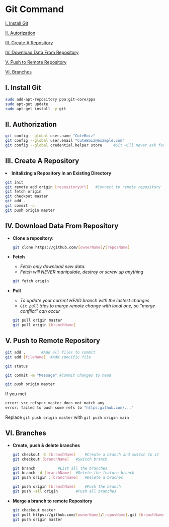 # Git Command

[I. Install Git](https://github.com/CuteBoiz/Ubuntu_Installation/tree/master/git.md#i-install-git)

[II. Autorization](https://github.com/CuteBoiz/Ubuntu_Installation/tree/master/git.md#ii-authorization)

[III. Create A Repository](https://github.com/CuteBoiz/Ubuntu_Installation/tree/master/git.md#iii-create-a-repository)

[IV. Download Data From Repository](https://github.com/CuteBoiz/Ubuntu_Installation/tree/master/git.md#iv-download-data-from-repository)

[V. Push to Remote Repository](https://github.com/CuteBoiz/Ubuntu_Installation/tree/master/git.md#v-push-to-remote-repository)

[VI. Branches](https://github.com/CuteBoiz/Ubuntu_Installation/tree/master/git.md#vi-branches)


## I. Install Git
```sh
sudo add-apt-repository ppa:git-core/ppa
sudo apt-get update
sudo apt-get install -y git
```


## II. Authorization

```sh
git config --global user.name "CuteBoiz"
git config --global user.email "CuteBoiz@example.com"
git config --global credential.helper store 	#Git will never ask for password again
```

## III. Create A Repository

<li><b>Initalizing a Repository in an Existing Directory </b></li>

```sh
git init
git remote add origin [repositoryUrl] 	#Connect to remote repository
git fetch origin
git checkout master
git add .
git commit -a
git push origin master
```

</ul>

## IV. Download Data From Repository
<ul>
<li><b>Clone a repository: </b></li>

```sh
git clone https://github.com/[ownerName]/[reposName]
```

<li><b>Fetch</b></li>

- *Fetch only download new data.*
- *Fetch will NEVER manipulate, destroy or screw up anything*
```sh
git fetch origin
```

<li><b>Pull</b></li>

- *To update your current HEAD branch with the lastest changes*
- *`Git pull` tries to merge remote change with local one, so "merge conflict" can occur*
```sh
git pull origin master
git pull origin [branchName]
```

</ul>

## V. Push to Remote Repository

```sh
git add .		#Add all files to commit
git add [fileName]	#Add specific file

git status 			

git commit -m "Message"	#Commit changes to head

git push origin master 
```
If you met
```sh
error: src refspec master does not match any
error: failed to push some refs to "https:github.com/..."
```
Replace `git push origin master` with `git push origin main`

## VI. Branches
<ul>
<li><b>Create, push & delete branches</b></li>

```sh
git checkout -b [branchName]	#Create a branch and switch to it
git checkout [branchName] 	#Switch branch

git branch 			#List all the branches
git branch -d [branchName]	#Delete the feature branch
git push origin :[branchname]	#Delete a braches

git push origin [branchName]	#Push the branch
git push -all origin		#Push all branches
```
<li><b>Merge a branch to remote Repository</b></li>

```sh
git checkout master
git pull https://github.com/[ownerName]/[reposName].git [branchName]
git push origin master
```

</ul>


